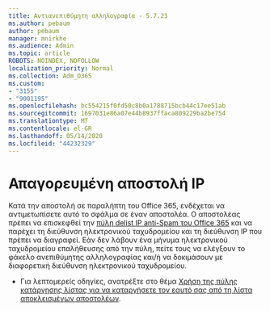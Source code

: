 ```yaml
---
title: Αντιανεπιθύμητη αλληλογραφία - 5.7.23
ms.author: pebaum
author: pebaum
manager: mnirkhe
ms.audience: Admin
ms.topic: article
ROBOTS: NOINDEX, NOFOLLOW
localization_priority: Normal
ms.collection: Adm_O365
ms.custom:
- "3155"
- "9001195"
ms.openlocfilehash: bc554215f0fd50c8b0a1788715bcb44c17ee51ab
ms.sourcegitcommit: 1697031e86a07e44b8937ffaca809229ba2be754
ms.translationtype: MT
ms.contentlocale: el-GR
ms.lasthandoff: 05/14/2020
ms.locfileid: "44232329"
---
```

# <a name="banned-sending-ip"></a>Απαγορευμένη αποστολή IP

Κατά την αποστολή σε παραλήπτη του Office 365, ενδέχεται να αντιμετωπίσετε αυτό το σφάλμα σε έναν αποστολέα. Ο αποστολέας πρέπει να επισκεφθεί την [πύλη delist IP anti-Spam του Office 365](https://sender.office.com/) και να παρέχει τη διεύθυνση ηλεκτρονικού ταχυδρομείου και τη διεύθυνση IP που πρέπει να διαγραφεί. Εάν δεν λάβουν ένα μήνυμα ηλεκτρονικού ταχυδρομείου επαλήθευσης από την πύλη, πείτε τους να ελέγξουν το φάκελο ανεπιθύμητης αλληλογραφίας και/ή να δοκιμάσουν με διαφορετική διεύθυνση ηλεκτρονικού ταχυδρομείου. 

- Για λεπτομερείς οδηγίες, ανατρέξτε στο θέμα [Χρήση της πύλης κατάργησης λίστας για να καταργήσετε τον εαυτό σας από τη λίστα αποκλεισμένων αποστολέων](https://docs.microsoft.com/microsoft-365/security/office-365-security/use-the-delist-portal-to-remove-yourself-from-the-office-365-blocked-senders-lis?view=o365-worldwide).
